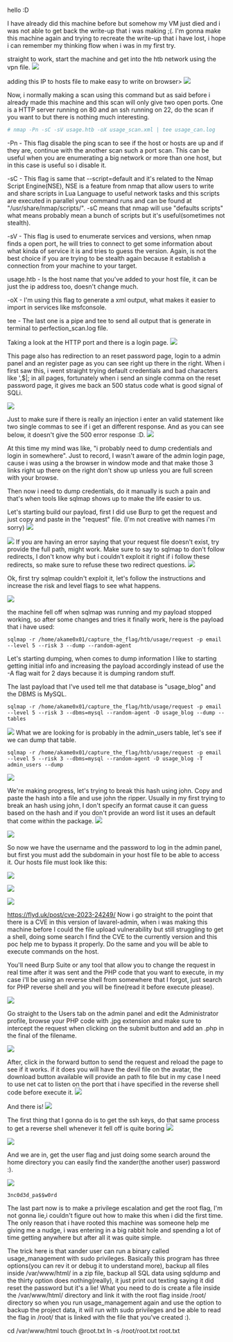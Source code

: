 hello :D

I have already did this machine before but somehow my VM just died and i was not able to get back the write-up that i was making ;(. I'm gonna make this machine again and trying to recreate the write-up that i have lost, i hope i can remember my thinking flow when i was in my first try. 

straight to work, start the machine and get into the htb network using the vpn file.
![](attachments/Pasted%20image%2020240502171547.png)

adding this IP to hosts file to make easy to write on browser>
![](attachments/Pasted%20image%2020240502172540.png)

Now, i normally making a scan using this command but as said before i already made this machine and this scan will only give two open ports. One is a HTTP server running on 80 and an ssh running on 22, do the scan if you want to but there is nothing much interesting. 
```bash
# nmap -Pn -sC -sV usage.htb -oX usage_scan.xml | tee usage_can.log 
```

-Pn - This flag disable the ping scan to see if the host or hosts are up and if they are, continue with the another scan such a port scan. This can be useful when you are enumerating a big network or more than one host, but in this case is useful so i disable it.

-sC - This flag is same that --script=default and it's related to the Nmap Script Engine(NSE), NSE is a feature from nmap that allow users to write and share scripts in Lua Language to useful network tasks and this scripts are executed in parallel your command runs and can be found at "/usr/share/nmap/scripts/". -sC means that nmap will use "defaults scripts" what means probably mean a bunch of scripts but it's useful(sometimes not stealth).

-sV - This flag is used to enumerate services and versions, when nmap finds a open port, he will tries to connect to get some information about what kinda of service it is and tries to guess the version. Again, is not the best choice if you are trying to be stealth again because it establish a connection from your machine to your target.

usage.htb - Is the host name that you've added to your host file, it can be just the ip address too, doesn't change much.

-oX - I'm using this flag to generate a xml output, what makes it easier to import in services like msfconsole. 

tee - The last one is a pipe and tee to send all output that is generate in terminal to perfection_scan.log file.

Taking a look at the HTTP port and there is a login page.
![](attachments/Pasted%20image%2020240502173344.png)

This page also has redirection to an reset password page, login to a admin panel and an register page as you can see right up there in the right. When i first saw this, i went straight trying default credentials and bad characters like ',$|; in all pages, fortunately when i send an single comma on the reset password page, it gives me back an 500 status code what is good signal of SQLi. 

![](attachments/Pasted%20image%2020240502173907.png)

Just to make sure if there is really an injection i enter an valid statement like two single commas to see if i get an different response.  And as you can see below, it doesn't give the 500 error response :D.
![](attachments/Pasted%20image%2020240502174210.png)

At this time my mind was like, "i probably need to dump credentials and login in somewhere". Just to record, I wasn't aware of the admin login page, cause i was using a the browser in window mode and that make those 3 links right up there on the right don't show up unless you are full screen with your browse.

Then now i need to dump credentials, do it manually is such a pain and that's when tools like sqlmap shows up to make the life easier to us.

Let's starting build our payload, first I did use Burp to get the request and just copy and paste in the "request" file. (I'm not creative with names i'm sorry)
![](attachments/Pasted%20image%2020240502180111.png)

![](attachments/Pasted%20image%2020240502180523.png)
If you are having an error saying that your request file doesn't exist, try provide the full path, might work. Make sure to say to sqlmap to don't follow redirects, I don't know why but i couldn't exploit it right if i follow these redirects, so make sure to refuse these two redirect questions.
 ![](attachments/Pasted%20image%2020240502181120.png)

Ok, first try sqlmap couldn't exploit it, let's follow the instructions and increase the risk and level flags to see what happens.

![](attachments/Pasted%20image%2020240502192709.png)

the machine fell off when sqlmap was running and my payload stopped working, so after some changes and tries it finally work, here is the payload that i have used:
```shell
sqlmap -r /home/akame0x01/capture_the_flag/htb/usage/request -p email --level 5 --risk 3 --dump --random-agent
```

Let's starting dumping, when comes to dump information I like to starting getting initial info and increasing the payload accordingly instead of use the -A flag wait for 2 days because it is dumping random stuff.

The last payload that I've used tell me that database is "usage_blog" and the DBMS is MySQL.
```shell
sqlmap -r /home/akame0x01/capture_the_flag/htb/usage/request -p email --level 5 --risk 3 --dbms=mysql --random-agent -D usage_blog --dump --tables
```

![](attachments/Pasted%20image%2020240502193456.png)
What we are looking for is probably in the admin_users table, let's see if we can dump that table.

```shell
sqlmap -r /home/akame0x01/capture_the_flag/htb/usage/request -p email --level 5 --risk 3 --dbms=mysql --random-agent -D usage_blog -T admin_users --dump
```

![](attachments/Pasted%20image%2020240503163145.png)

We're making progress, let's trying to break this hash using john. Copy and paste the hash into a file and use john the ripper. Usually in my first trying to break an hash using john, I don't specify an format cause it can guess based on the hash and if you don't provide an word list it uses an default that come within the package.
![](attachments/Pasted%20image%2020240503163601.png)

![](attachments/Pasted%20image%2020240503164700.png)

So now we have the username and the password to log in the admin panel, but first you must add the subdomain in your host file to be able to access it. Our hosts file must look like this:

![](attachments/Pasted%20image%2020240503164933.png)

![](attachments/Pasted%20image%2020240503165029.png)

![](attachments/Pasted%20image%2020240503165114.png)

https://flyd.uk/post/cve-2023-24249/
Now i go straight to the point that there is a CVE in this version of lavarel-admin, when i was making this machine before I could the file upload vulnerability but still struggling to get a shell, doing some search I find the CVE to the currently version and this poc help me to bypass it properly. Do the same and you will be able to execute commands on the host. 

You'll need Burp Suite or any tool that allow you to change the request in real time after it was sent and the PHP code that you want to execute, in my case i'll be using an reverse shell from somewhere that I forgot, just search for PHP reverse shell and you will be fine(read it before execute please).

![](attachments/Pasted%20image%2020240503165855.png)

Go straight to the Users tab on the admin panel and edit the Administrator profile, browse your PHP code with .jpg extension and make sure to intercept the request when clicking on the submit button and add an .php in the final of the filename.

![](attachments/Pasted%20image%2020240503170350.png)

After, click in the forward button to send the request and reload the page to see if it works. if it does you will have the devil file on the avatar, the download button available will provide an path to file but in my case I need to use net cat to listen on the port that i have specified in the reverse shell code before execute it. 
![](attachments/Pasted%20image%2020240503170622.png)

And there is!
![](attachments/Pasted%20image%2020240503171446.png)

The first thing that I gonna do is to get the ssh keys, do that same process to get a reverse shell whenever it fell off is quite boring
![](attachments/Pasted%20image%2020240503171856.png)

![](attachments/Pasted%20image%2020240503172343.png)

And we are in, get the user flag and just doing some search around the home directory you can easily find the xander(the another user) password :).

![](attachments/Pasted%20image%2020240503172632.png)

`3nc0d3d_pa$$w0rd`

The last part now is to make a privilege escalation and get the root flag, I'm not gonna lie,i couldn't figure out how to make this when i did the first time. The only reason that i have rooted this machine was someone help me giving me a nudge, i was entering in a big rabbit hole and spending a lot of time getting anywhere but after all it was quite simple.

The trick here is that xander user can run a binary called usage_management with sudo privileges. Basically this program has three options(you can rev it or debug it to understand more), backup all files inside /var/www/html/ in a zip file, backup all SQL data using sqldump and the thirty option does nothing(really), it just print out texting saying it did reset the password but it's a lie! What you need to do is create a file inside the /var/www/html/ directory and link it with the root flag inside /root/ directory so when you run usage_management again and use the option to backup the project data, it will run with sudo privileges and be able to read the flag in /root/ that is linked with the file that you've created :). 

cd /var/www/html
touch @root.txt
ln -s /root/root.txt root.txt
